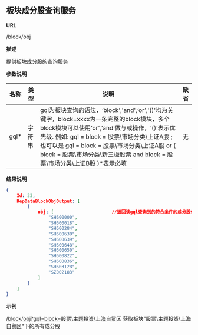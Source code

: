 ## 板块成分股查询服务

**URL**

/block/obj

**描述**

提供板块成分股的查询服务

**参数说明**

|名称|类型|说明|缺省|
| -------- | -------- | -------- | -------- |
|gql\*|字符串|gql为板块查询的语法，‘block’,'and',‘or’,'()'均为关键字，block=xxxx为一条完整的block模块，多个block模块可以使用‘or’,‘and’做与或操作，‘()’表示优先级. 例如: gql = block = 股票\\市场分类\\上证A股 ; 也可以是  gql = block = 股票\\市场分类\\上证A股 or ( block = 股票\\市场分类\\新三板股票 and block = 股票\\市场分类\\上证B股 )\*表示必填|无|

**结果说明**

```json
{
	Id: 33,
	RepDataBlockObjOutput: [
		{
			obj: [						//返回该gql查询到的符合条件的成分股代码
				"SH600000",
				"SH600018",
				"SH600284",
				"SH600630",
				"SH600639",
				"SH600648",
				"SH600650",
				"SH600822",
				"SH600836",
				"SH603128",
				"SZ002183"
			]
		}
	]
}
```

**示例**

[/block/obj?gql=block=股票\\主题投资\\上海自贸区]($APIHOST$/block/obj?gql=block=股票\\主题投资\\上海自贸区)
获取板块"股票\\主题投资\\上海自贸区"下的所有成分股